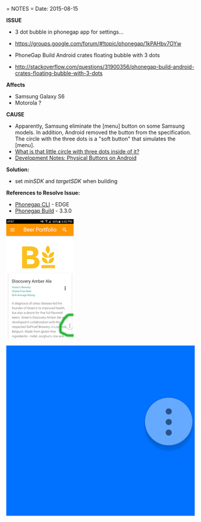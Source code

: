 = NOTES =
Date: 2015-08-15


**ISSUE**

 - 3 dot bubble in phonegap app for settings...
 - https://groups.google.com/forum/#!topic/phonegap/1kPAHbv7OYw

 - PhoneGap Build Android crates floating bubble with 3 dots
 - http://stackoverflow.com/questions/31900356/phonegap-build-android-crates-floating-bubble-with-3-dots

**Affects**

 - Samsung Galaxy S6
 - Motorola ?

**CAUSE**

 - Apparently, Samsung eliminate the [menu] button on some Samsung models. In addition, Android removed the button from the specification. The circle with the three dots is a "soft button" that simulates the [menu].
 - [What is that little circle with three dots inside of it?](http://forums.androidcentral.com/samsung-galaxy-s6/513901-what-little-circle-three-dots-inside.html)
 - [Development Notes: Physical Buttons on Android](https://github.com/jessemonroy650/Phonegap-PhysicalButton-test/blob/master/NOTES.md)

**Solution:**

 - set *minSDK* and *targetSDK* when building

**References to Resolve Issue:**

 - [Phonegap CLI](http://docs.phonegap.com/en/edge/config_ref_pgb_config.md.html) - EDGE
 - [Phonegap Build](http://docs.build.phonegap.com/en_US/3.3.0/configuring_preferences.md.html#Preferences) - 3.3.0

![alt text](./samsung_annoyance.png)

![alt test](./WK4ymSv.png)
